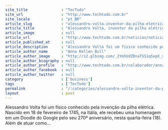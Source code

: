 ```yaml
---
site_title               : "TecTudo"
site_url                 : "http://www.techtudo.com.br"
site_locale              : "pt_BR"
article_slug             : "alessandro-volta-inventor-da-pilha-eletrica-ganha-doodle-iluminado"
article_title            : "Alessandro Volta, inventor da pilha elétrica, ganha Doodle iluminado"
article_image            : null
article_url              : "http://www.techtudo.com.br/noticias/noticia/2015/02/alessandro-volta-inventor-da-pilha-eletrica-ganha-doodle-do-google.html"
article_published_at     : null
article_description      : "Alessandro Volta foi um físico conhecido pela invenção da pilha elétrica. Nascido em 18 de fevereiro de 1745, na Itália, ele recebeu uma homenagem em um Doodle do Google pelo seu 270º aniversário, nesta quarta-feira (18). Além de atuar como..."
article_author_name      : "Anna Kellen Bull"
article_author_image     : "http://s2.glbimg.com/_2Ym5UdZDnaTSS1qSxpX_xN4gyc=/30x30/s2.glbimg.com/EaO29fGOa479ynVkeoZWNXfU5SY=/0x0:960x960/140x140/s.glbimg.com/po/tt2/f/original/2015/06/27/11208649_10153400629493875_5669781005534894056_n.jpg"
article_author_biography : null
article_author_profile   : "http://www.techtudo.com.br/colaborador/anna-kellen-bull.html"
article_author_facebook  : null
article_author_twitter   : null
category                 : ['business']
tags                     : ['TecTudo']
permalink                : "/:categories/alessandro-volta-inventor-da-pilha-eletrica-ganha-doodle-iluminado/"
layout                   : post
---
```


Alessandro Volta foi um físico conhecido pela invenção da pilha elétrica. Nascido em 18 de fevereiro de 1745, na Itália, ele recebeu uma homenagem em um Doodle do Google pelo seu 270º aniversário, nesta quarta-feira (18). Além de atuar como...
